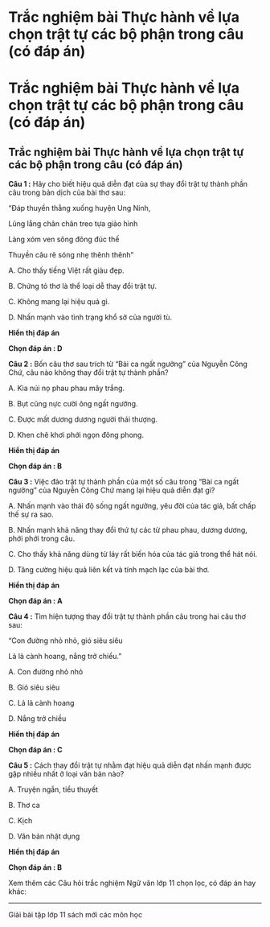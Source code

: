 # Trắc nghiệm bài Thực hành về lựa chọn trật tự các bộ phận trong câu (có đáp án)

# Trắc nghiệm bài Thực hành về lựa chọn trật tự các bộ phận trong câu (có đáp án)

## Trắc nghiệm bài Thực hành về lựa chọn trật tự các bộ phận trong câu (có đáp án)

**Câu 1 :** Hãy cho biết hiệu quả diễn đạt của sự thay đổi trật tự thành phần câu trong bản dịch của bài thơ sau: 

“Đáp thuyền thẳng xuống huyện Ung Ninh, 

Lủng lẳng chân chân treo tựa giảo hình

Làng xóm ven sông đông đúc thế 

Thuyền câu rẽ sóng nhẹ thênh thênh” 

A. Cho thấy tiếng Việt rất giàu đẹp. 

B. Chứng tỏ thơ là thể loại dễ thay đổi trật tự. 

C. Không mang lại hiệu quả gì. 

D. Nhấn mạnh vào tình trạng khổ sở của người tù. 

**Hiển thị đáp án**

**Chọn đáp án : D**

**Câu 2 :** Bốn câu thơ sau trích từ “Bài ca ngất ngưởng” của Nguyễn Công Chứ, câu nào không thay đổi trật tự thành phần? 

A. Kìa núi nọ phau phau mây trắng. 

B. Bụt cũng nực cười ông ngất ngưởng.

C. Được mất dương dương người thái thượng. 

D. Khen chê khơi phới ngọn đông phong. 

**Hiển thị đáp án**

**Chọn đáp án : B**

**Câu 3 :** Việc đảo trật tự thành phần của một số câu trong “Bài ca ngất ngưởng” của Nguyễn Công Chứ mang lại hiệu quả diễn đạt gì? 

A. Nhấn mạnh vào thái độ sống ngất ngưởng, yêu đời của tác giả, bất chấp thế sự ra sao. 

B. Nhấn mạnh khả năng thay đổi thứ tự các từ phau phau, dương dương, phới phới trong câu. 

C. Cho thấy khả năng dùng từ láy rất biến hóa của tác giả trong thể hát nói. 

D. Tăng cường hiệu quả liên kết và tính mạch lạc của bài thơ. 

**Hiển thị đáp án**

**Chọn đáp án : A**

**Câu 4 :** Tìm hiện tượng thay đổi trật tự thành phần câu trong hai câu thơ sau: 

“Con đường nhỏ nhỏ, gió siêu siêu 

Lả lả cành hoang, nắng trở chiều.”

A. Con đường nhỏ nhỏ 

B. Gió siêu siêu 

C. Lả lả cành hoang 

D. Nắng trở chiều 

**Hiển thị đáp án**

**Chọn đáp án : C**

**Câu 5 :** Cách thay đổi trật tự nhằm đạt hiệu quả diễn đạt nhấn mạnh được gặp nhiều nhất ở loại văn bản nào? 

A. Truyện ngắn, tiểu thuyết 

B. Thơ ca

C. Kịch 

D. Văn bản nhật dụng

**Hiển thị đáp án**

**Chọn đáp án : B**

Xem thêm các Câu hỏi trắc nghiệm Ngữ văn lớp 11 chọn lọc, có đáp án hay khác:

* * *

Giải bài tập lớp 11 sách mới các môn học
